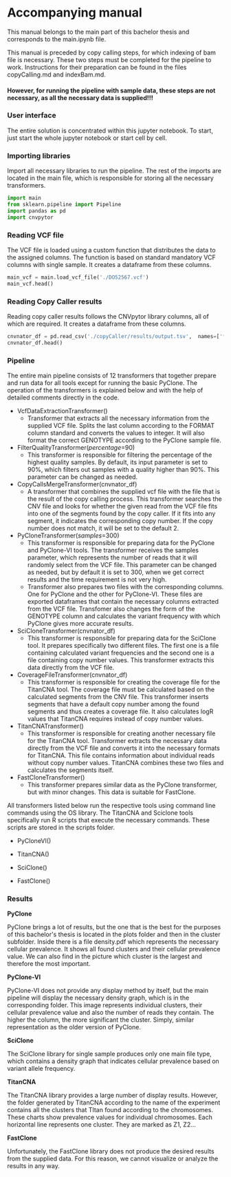 # Accompanying manual

This manual belongs to the main part of this bachelor thesis and corresponds to the main.ipynb file.

This manual is preceded by copy calling steps, for which indexing of bam file is necessary. These two steps must be completed for the pipeline to work. Instructions for their preparation can be found in the files copyCalling.md and indexBam.md.

#### **However, for running the pipeline with sample data, these steps are not necessary, as all the necessary data is supplied!!!**

### User interface

The entire solution is concentrated within this jupyter notebook. To start, just start the whole jupyter notebook or start cell by cell.

### Importing libraries

Import all necessary libraries to run the pipeline. The rest of the imports are located in the main file, which is responsible for storing all the necessary transformers.

```python
import main
from sklearn.pipeline import Pipeline 
import pandas as pd
import cnvpytor
```



### Reading VCF file

The VCF file is loaded using a custom function that distributes the data to the assigned columns. The function is based on standard mandatory VCF columns with single sample. It creates a dataframe from these columns.

```python
main_vcf = main.load_vcf_file('./DO52567.vcf')
main_vcf.head()
```



### Reading Copy Caller results

Reading copy caller results follows the CNVpytor library columns, all of which are required. It creates a dataframe from these columns.

```python
cnvnator_df = pd.read_csv('./copyCaller/results/output.tsv',  names=['file_name', 'method', 'CNV Type', 'chr', 'CNV Region Start', 'CNV Region End', 'CNV size', 'CNV level', 'e-val1', 'e-val2', 'e-val3', 'e-val4', 'q0', 'pN', 'dG'], delimiter=r"\s+")
cnvnator_df.head()
```



### Pipeline

The entire main pipeline consists of 12 transformers that together prepare and run data for all tools except for running the basic PyClone. The operation of the transformers is explained below and with the help of detailed comments directly in the code.

- VcfDataExtractionTransformer()
  - Transformer that extracts all the necessary information from the supplied VCF file. Splits the last column according to the FORMAT column standard and converts the values to integer. It will also format the correct GENOTYPE according to the PyClone sample file.
- FilterQualityTransformer(*percentage*=90)
  - This transformer is responsible for filtering the percentage of the highest quality samples. By default, its input parameter is set to 90%, which filters out samples with a quality higher than 90%. This parameter can be changed as needed.
- CopyCallsMergeTransformer(cnvnator_df)
  - A transformer that combines the supplied vcf file with the file that is the result of the copy calling process. This transformer searches the CNV file and looks for whether the given read from the VCF file fits into one of the segments found by the copy caller. If it fits into any segment, it indicates the corresponding copy number. If the copy number does not match, it will be set to the default 2.
- PyCloneTransformer(*samples*=300)
  - This transformer is responsible for preparing data for the PyClone and PyClone-VI tools. The transformer receives the samples parameter, which represents the number of reads that it will randomly select from the VCF file. This parameter can be changed as needed, but by default it is set to 300, when we get correct results and the time requirement is not very high.
  - Transformer also prepares two files with the corresponding columns. One for PyClone and the other for PyClone-VI. These files are exported dataframes that contain the necessary columns extracted from the VCF file. Transfomer also changes the form of the GENOTYPE column and calculates the variant frequency with which PyClone gives more accurate results.
- SciCloneTransformer(cnvnator_df)
  - This transformer is responsible for preparing data for the SciClone tool. It prepares specifically two different files. The first one is a file containing calculated variant frequencies and the second one is a file containing copy number values. This transformer extracts this data directly from the VCF file.
- CoverageFileTransformer(cnvnator_df)
  - This transformer is responsible for creating the coverage file for the TitanCNA tool. The coverage file must be calculated based on the calculated segments from the CNV file. This transformer inserts segments that have a default copy number among the found segments and thus creates a coverage file. It also calculates logR values that TitanCNA requires instead of copy number values.
- TitanCNATransformer()
  - This transformer is responsible for creating another necessary file for the TitanCNA tool. Transformer extracts the necessary data directly from the VCF file and converts it into the necessary formats for TitanCNA. This file contains information about individual reads without copy number values. TitanCNA combines these two files and calculates the segments itself.
- FastCloneTransformer()
  - This transformer prepares similar data as the PyClone transformer, but with minor changes. This data is suitable for FastClone.

All transformers listed below run the respective tools using command line commands using the OS library. The TitanCNA and Sciclone tools specifically run R scripts that execute the necessary commands. These scripts are stored in the scripts folder.

- PyCloneVI()

- TitanCNA()

- SciClone()

- FastClone()

  

### Results

**PyClone**

PyClone brings a lot of results, but the one that is the best for the purposes of this bachelor's thesis is located in the plots folder and then in the cluster subfolder. Inside there is a file density.pdf which represents the necessary cellular prevalence. It shows all found clusters and their cellular prevalence value. We can also find in the picture which cluster is the largest and therefore the most important.

**PyClone-VI**

PyClone-VI does not provide any display method by itself, but the main pipeline will display the necessary density graph, which is in the corresponding folder. This image represents individual clusters, their cellular prevalence value and also the number of reads they contain. The higher the column, the more significant the cluster. Simply, similar representation as the older version of PyClone.

**SciClone**

The SciClone library for single sample produces only one main file type, which contains a density graph that indicates cellular prevalence based on variant allele frequency.

**TitanCNA**

The TitanCNA library provides a large number of display results. However, the folder generated by TitanCNA according to the name of the experiment contains all the clusters that TItan found according to the chromosomes. These charts show prevalence values for individual chromosomes. Each horizontal line represents one cluster. They are marked as Z1, Z2...

**FastClone**

Unfortunately, the FastClone library does not produce the desired results from the supplied data. For this reason, we cannot visualize or analyze the results in any way.